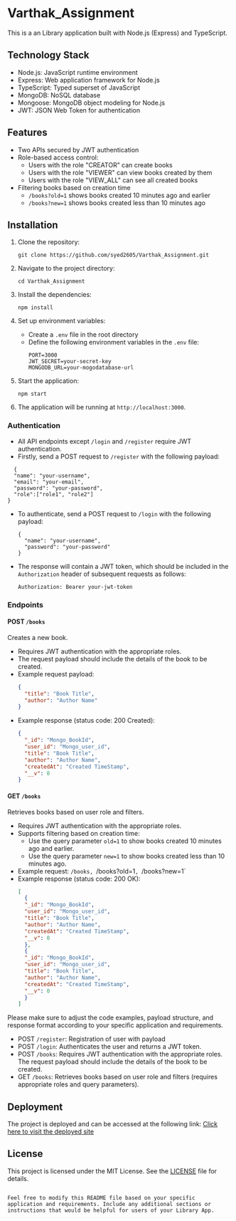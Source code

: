 # Varthak_Assignment

This is a an Library application built with Node.js (Express) and TypeScript.

## Technology Stack

- Node.js: JavaScript runtime environment 
- Express: Web application framework for Node.js 
- TypeScript: Typed superset of JavaScript 
- MongoDB: NoSQL database 
- Mongoose: MongoDB object modeling for Node.js 
- JWT: JSON Web Token for authentication

## Features

- Two APIs secured by JWT authentication
- Role-based access control:
  - Users with the role "CREATOR" can create books
  - Users with the role "VIEWER" can view books created by them
  - Users with the role "VIEW_ALL" can see all created books
- Filtering books based on creation time
  - `/books?old=1` shows books created 10 minutes ago and earlier
  - `/books?new=1` shows books created less than 10 minutes ago

## Installation

1. Clone the repository:
   ```
   git clone https://github.com/syed2605/Varthak_Assignment.git
   ```

2. Navigate to the project directory:
   ```
   cd Varthak_Assignment
   ```

3. Install the dependencies:
   ```
   npm install
   ```

4. Set up environment variables:
   - Create a `.env` file in the root directory
   - Define the following environment variables in the `.env` file:
     ```
     PORT=3000
     JWT_SECRET=your-secret-key
     MONGODB_URL=your-mogodatabase-url
     ```

5. Start the application:
   ```
   npm start
   ```

6. The application will be running at `http://localhost:3000`.

### Authentication

- All API endpoints except `/login` and `/register` require JWT authentication.
- Firstly, send a POST request to `/register` with the following payload:
```
  {
  "name": "your-username",
  "email": "your-email",
  "password": "your-password",
  "role":["role1", "role2"]
}
  ```
- To authenticate, send a POST request to `/login` with the following payload:
  ```
  {
    "name": "your-username",
    "password": "your-password"
  }
  ```
- The response will contain a JWT token, which should be included in the `Authorization` header of subsequent requests as follows:
  ```
  Authorization: Bearer your-jwt-token
  ```

### Endpoints

#### POST `/books`

Creates a new book.

- Requires JWT authentication with the appropriate roles.
- The request payload should include the details of the book to be created.
- Example request payload:
  ```json
  {
    "title": "Book Title",
    "author": "Author Name"
  }
  ```
- Example response (status code: 200 Created):
  ```json
  {
    "_id": "Mongo_BookId",
    "user_id": "Mongo_user_id",
    "title": "Book Title",
    "author": "Author Name",
    "createdAt": "Created TimeStamp",
    "__v": 0  
  }
  ```

#### GET `/books`

Retrieves books based on user role and filters.

- Requires JWT authentication with the appropriate roles.
- Supports filtering based on creation time:
  - Use the query parameter `old=1` to show books created 10 minutes ago and earlier.
  - Use the query parameter `new=1` to show books created less than 10 minutes ago.
- Example request: `/books, `/books?old=1`, `/books?new=1`
- Example response (status code: 200 OK):
  ```json
  [
    {
    "_id": "Mongo_BookId",
    "user_id": "Mongo_user_id",
    "title": "Book Title",
    "author": "Author Name",
    "createdAt": "Created TimeStamp",
    "__v": 0  
    },
    {
    "_id": "Mongo_BookId",
    "user_id": "Mongo_user_id",
    "title": "Book Title",
    "author": "Author Name",
    "createdAt": "Created TimeStamp",
    "__v": 0  
    }
  ]
  ```

Please make sure to adjust the code examples, payload structure, and response format according to your specific application and requirements.
- POST `/register`: Registration of user with payload
- POST `/login`: Authenticates the user and returns a JWT token.
- POST `/books`: 
    Requires JWT authentication with the appropriate roles.
    The request payload should include the details of the book to be created.
- GET `/books`: Retrieves books based on user role and filters (requires appropriate roles and query parameters).

## Deployment

The project is deployed and can be accessed at the following link:
[Click here to visit the deployed site](https://syed2605-varthak.cyclic.app/)


## License

This project is licensed under the MIT License. See the [LICENSE](LICENSE) file for details.
```

Feel free to modify this README file based on your specific application and requirements. Include any additional sections or instructions that would be helpful for users of your Library App.
